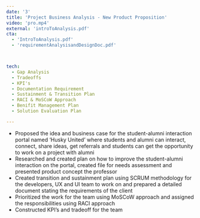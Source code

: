 ```yaml
---
date: '3'
title: 'Project Business Analysis - New Product Proposition'
video: 'pro.mp4'
external: 'introToAnalysis.pdf'
cta:
  - 'IntroToAnalysis.pdf'   
  - 'requirementAnalysisandDesignDoc.pdf'



tech:
  - Gap Analysis
  - Tradeoffs
  - KPI's
  - Documentation Requirement
  - Sustainment & Transition Plan
  - RACI & MoSCoW Approach
  - Benifit Management Plan
  - Solution Evaluation Plan

---
```


- Proposed the idea and business case for the student-alumni interaction portal named ‘Husky United’ where students and alumni can interact, connect, share ideas, get referrals and students can get the opportunity to work on a project with alumni
- Researched and created plan on how to improve the student-alumni interaction on the portal, created file for needs assessment and presented product concept the professor
- Created transition and sustainment plan using SCRUM methodology for the developers, UX and UI team to work on and prepared a detailed document stating the requirements of the client
- Prioritized the work for the team using MoSCoW approach and assigned the responsibilities using RACI approach
- Constructed KPI’s and tradeoff for the team 

